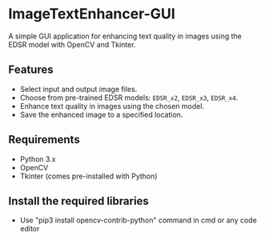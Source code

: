 # ImageTextEnhancer-GUI

A simple GUI application for enhancing text quality in images using the EDSR model with OpenCV and Tkinter.

## Features

- Select input and output image files.
- Choose from pre-trained EDSR models: `EDSR_x2`, `EDSR_x3`, `EDSR_x4`.
- Enhance text quality in images using the chosen model.
- Save the enhanced image to a specified location.

## Requirements

- Python 3.x
- OpenCV
- Tkinter (comes pre-installed with Python)

## Install the required libraries

- Use "pip3 install opencv-contrib-python" command in cmd or any code editor


 
